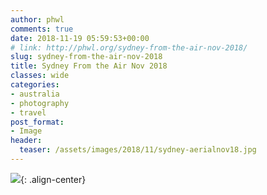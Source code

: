 ```yaml
---
author: phwl
comments: true
date: 2018-11-19 05:59:53+00:00
# link: http://phwl.org/sydney-from-the-air-nov-2018/
slug: sydney-from-the-air-nov-2018
title: Sydney From the Air Nov 2018
classes: wide
categories:
- australia
- photography
- travel
post_format:
- Image
header:
  teaser: /assets/images/2018/11/sydney-aerialnov18.jpg
---
```


![](/assets/images/2018/11/sydney-aerialnov18.jpg){: .align-center}
